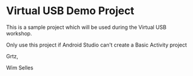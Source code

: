 # Virtual USB Demo Project
This is a sample project which will be used during the Virtual USB workshop.

Only use this project if Android Studio can't create a Basic Activity project

Grtz,

Wim Selles